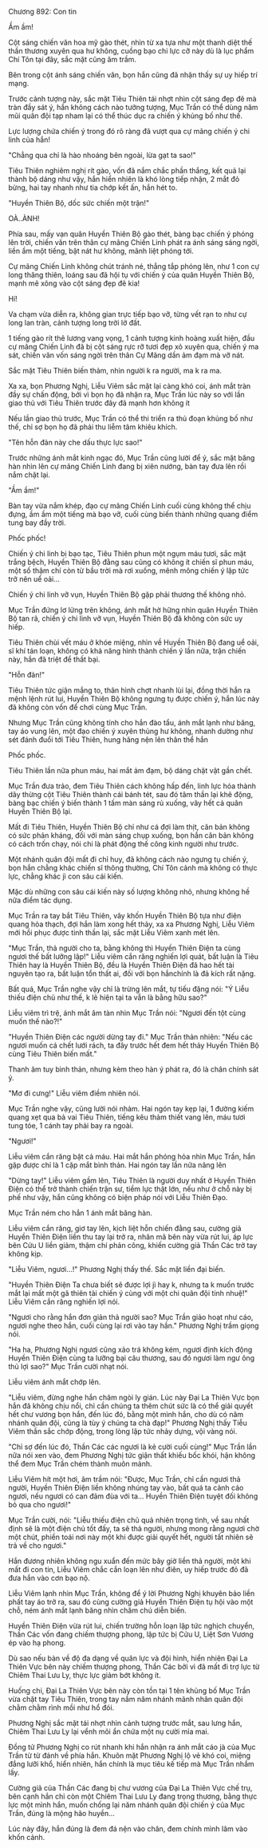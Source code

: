 




Chương 892: Con tin


Ầm ầm!

Cột sáng chiến văn hoa mỹ gào thét, nhìn từ xa tựa như một thanh diệt thế thần thương xuyên qua hư không, cuồng bạo chi lực cỡ này dù là lục phẩm Chí Tôn tại đây, sắc mặt cũng âm trầm.

Bên trong cột ánh sáng chiến văn, bọn hắn cũng đã nhận thấy sự uy hiếp trí mạng.

Trước cảnh tượng này, sắc mặt Tiêu Thiên tái nhợt nhìn cột sáng đẹp đẽ mà tràn đầy sát ý, hắn không cách nào tưởng tượng, Mục Trần có thể dùng năm mũi quân đội tạp nham lại có thể thúc dục ra chiến ý khủng bố như thế.

Lực lượng chứa chiến ý trong đó rõ ràng đã vượt qua cự mãng chiến ý chi linh của hắn!

"Chẳng qua chỉ là hào nhoáng bên ngoài, lừa gạt ta sao!"

Tiêu Thiên nghiêm nghị rít gào, vốn đã nắm chắc phần thắng, kết quả lại thành bộ dáng như vậy, hắn hiển nhiên là khó lòng tiếp nhận, 2 mắt đỏ bừng, hai tay nhanh như tia chớp kết ấn, hắn hét to.

"Huyền Thiên Bộ, dốc sức chiến một trận!"

OÀ..ÀNH!

Phía sau, mấy vạn quân Huyền Thiên Bộ gào thét, bàng bạc chiến ý phóng lên trời, chiến văn trên thân cự mãng Chiến Linh phát ra ánh sáng sáng ngời, liền ầm một tiếng, bật nát hư không, mãnh liệt phóng tới.

Cự mãng Chiến Linh không chút tránh né, thẳng tắp phóng lên, như 1 con cự long thăng thiên, loáng sau đã hội tụ với chiến ý của quân Huyền Thiên Bộ, mạnh mẽ xông vào cột sáng đẹp đẽ kia!

Hí!

Va chạm vừa diễn ra, không gian trực tiếp bạo vỡ, từng vết rạn to như cự long lan tràn, cảnh tượng long trời lở đất.

1 tiếng gào rít thê lương vang vọng, 1 cảnh tượng kinh hoàng xuất hiện, đầu cự mãng Chiến Linh đã bị cột sáng rực rỡ tươi đẹp xỏ xuyên qua, chiến ý ma sát, chiến văn vốn sáng ngời trên thân Cự Mãng dần ảm đạm mà vỡ nát.

Sắc mặt Tiêu Thiên biến thảm, nhìn người k ra người, ma k ra ma.

Xa xa, bọn Phương Nghị, Liễu Viêm sắc mặt lại càng khó coi, ánh mắt tràn đầy sự chấn động, bởi vì bọn họ đã nhận ra, Mục Trần lúc này so với lần giao thủ với Tiêu Thiên trước đây đã mạnh hơn không ít

Nếu lần giao thủ trước, Mục Trần có thể thi triển ra thủ đoạn khủng bố như thế, chỉ sợ bọn họ đã phải thu liễm tâm khiêu khích.

"Tên hỗn đản này che dấu thực lực sao!"

Trước những ánh mắt kinh ngạc đó, Mục Trần cũng lười để ý, sắc mặt băng hàn nhìn lên cự mãng Chiến Linh đang bị xiên nướng, bàn tay đưa lên rồi nắm chặt lại.

"Ầm ầm!"

Bàn tay vừa nắm khép, đạo cự mãng Chiến Linh cuối cùng không thể chịu đựng, ầm ầm một tiếng mà bạo vỡ, cuối cùng biến thành những quang điểm tung bay đầy trời.

Phốc phốc!

Chiến ý chi linh bị bạo tạc, Tiêu Thiên phun một ngụm máu tươi, sắc mặt trắng bệch, Huyền Thiên Bộ đằng sau cũng có không ít chiến sĩ phun máu, một số thậm chí còn từ bầu trời mà rơi xuống, mênh mông chiến ý lập tức trở nên uể oải...

Chiến ý chi linh vỡ vụn, Huyền Thiên Bộ gặp phải thương thế không nhỏ.

Mục Trần đứng lơ lửng trên không, ánh mắt hờ hững nhìn quân Huyền Thiên Bộ tan rã, chiến ý chi linh vỡ vụn, Huyền Thiên Bộ đã không còn sức uy hiếp.

Tiêu Thiên chùi vết máu ở khóe miệng, nhìn về Huyền Thiên Bộ đang uể oải, sĩ khí tán loạn, không có khả năng hình thành chiến ý lần nữa, trận chiến này, hắn đã triệt để thất bại.

"Hỗn đản!"

Tiêu Thiên tức giận mắng to, thân hình chợt nhanh lùi lại, đồng thời hắn ra mệnh lệnh rút lui, Huyền Thiên Bộ không ngưng tụ được chiến ý, hắn lúc này đã không còn vốn để chơi cùng Mục Trần.

Nhưng Mục Trần cũng không tính cho hắn đào tẩu, ánh mắt lạnh như băng, tay áo vung lên, một đạo chiến ý xuyên thủng hư không, nhanh dường như sét đánh đuổi tới Tiêu Thiên, hung hăng nện lên thân thể hắn

Phốc phốc.

Tiêu Thiên lần nữa phun máu, hai mắt ảm đạm, bộ dáng chật vật gần chết.

Mục Trần đưa trảo, đem Tiêu Thiên cách không hấp đến, linh lực hóa thành dây thừng cột Tiêu Thiên thành cái bánh tét, sau đó tâm thần lại khẽ động, bàng bạc chiến ý biến thành 1 tấm màn sáng rủ xuống, vây hết cả quân Huyền Thiên Bộ lại.

Mất đi Tiêu Thiên, Huyền Thiên Bộ chỉ như cá đợi làm thịt, căn bản không có sức phản kháng, đối với màn sáng chụp xuống, bọn hắn căn bản không có cách trốn chạy, nói chi là phát động thế công kinh người như trước.

Một nhánh quân đội mất đi chỉ huy, đã không cách nào ngưng tụ chiến ý, bọn hắn chẳng khác chiến sĩ thông thường, Chí Tôn cảnh mà không có thực lực, chẳng khác jì con sâu cái kiến.

Mặc dù những con sâu cái kiến này số lượng không nhỏ, nhưng không hề nữa điểm tác dụng.

Mục Trần ra tay bắt Tiêu Thiên, vây khốn Huyền Thiên Bộ tựa như điện quang hỏa thạch, đợi hắn làm xong hết thảy, xa xa Phương Nghị, Liễu Viêm mới hồi phục được tinh thần lại, sắc mặt Liễu Viêm xanh mét lên.

"Mục Trần, thả người cho ta, bằng không thì Huyền Thiên Điện ta cùng ngươi thế bất lưỡng lập!" Liễu viêm cắn răng nghiến lợi quát, bất luận là Tiêu Thiên hay là Huyền Thiên Bộ, đều là Huyền Thiên Điện đã hao hết tài nguyên tạo ra, bất luận tổn thất ai, đối với bọn hắnchính là đả kích rất nặng.

Bất quá, Mục Trần nghe vậy chỉ là trừng lên mắt, tự tiếu đặng nói: "Ý Liễu thiếu điện chủ như thế, k lẽ hiện tại ta vẫn là bằng hữu sao?"

Liễu viêm trì trệ, ánh mắt âm tàn nhìn Mục Trần nói: "Ngươi đến tột cùng muốn thế nào?!"

"Huyền Thiên Điện các người dừng tay đi." Mục Trần thản nhiên: "Nếu các ngươi muốn cá chết lưới rách, ta đây trước hết đem hết thảy Huyền Thiên Bộ cùng Tiêu Thiên biến mất."

Thanh âm tuy bình thản, nhưng kèm theo hàn ý phát ra, đó là chân chính sát ý.

"Mơ đi cưng!" Liễu viêm điềm nhiên nói.

Mục Trần nghe vậy, cũng lười nói nhảm. Hai ngón tay kẹp lại, 1 đường kiếm quang xẹt qua bả vai Tiêu Thiên, tiếng kêu thảm thiết vang lên, máu tươi tung tóe, 1 cánh tay phải bay ra ngoài.

"Ngươi!"

Liễu viêm cắn răng bật cả máu. Hai mắt hắn phóng hỏa nhìn Mục Trần, hắn gặp được chỉ là 1 cặp mắt bình thản. Hai ngón tay lần nữa nâng lên

"Dừng tay!" Liễu viêm gầm lên, Tiêu Thiên là người duy nhất ở Huyền Thiên Điện có thể trở thành chiến trận sư, tiềm lực thật lớn, nếu như ở chỗ này bị phế như vậy, hắn cũng không có biện pháp nói với Liễu Thiên Đạo.

Mục Trần ném cho hắn 1 ánh mắt băng hàn.

Liễu viêm cắn răng, giơ tay lên, kịch liệt hỗn chiến đằng sau, cường giả Huyền Thiên Điện liền thu tay lại trở ra, nhân mã bên này vừa rút lui, áp lực bên Cửu U liền giảm, thậm chí phản công, khiến cường giả Thần Các trở tay không kịp.

"Liễu Viêm, ngươi...!" Phương Nghị thấy thế. Sắc mặt liền đại biến.

"Huyền Thiên Điện Ta chưa biết sẽ được lợi jì hay k, nhưng ta k muốn trước mắt lại mất một gã thiên tài chiến ý cùng với một chi quân đội tinh nhuệ!" Liễu Viêm cắn răng nghiến lợi nói.

"Ngươi cho rằng hắn đơn giản thả người sao? Mục Trần giảo hoạt như cáo, ngươi nghe theo hắn, cuối cùng lại rơi vào tay hắn." Phương Nghị trầm giọng nói.

"Ha ha, Phương Nghị ngươi cũng xảo trá không kém, ngươi định kích động Huyền Thiên Điện cùng ta lưỡng bại câu thương, sau đó ngươi làm ngư ông thủ lợi sao?" Mục Trần cười nhạt nói.

Liễu viêm ánh mắt chớp lên.

"Liễu viêm, đừng nghe hắn châm ngòi ly gián. Lúc này Đại La Thiên Vực bọn hắn đã không chịu nổi, chỉ cần chúng ta thêm chút sức là có thể giải quyết hết chư vương bọn hắn, đến lúc đó, bằng một mình hắn, cho dù có năm nhánh quân đội, cũng là tùy ý chúng ta chà đạp!" Phương Nghị thấy Tiễu Viêm thần sắc chớp động, trong lòng lập tức nhảy dựng, vội vàng nói.

"Chỉ sợ đến lúc đó, Thần Các các ngươi là kẻ cười cuối cùng!" Mục Trần lần nữa nói xen vào, đem Phương Nghị tức giận thất khiếu bốc khói, hận không thể đem Mục Trần chém thành muôn mảnh.

Liễu Viêm hít một hơi, âm trầm nói: "Được, Mục Trần, chỉ cần ngươi thả người, Huyền Thiên Điện liền không nhúng tay vào, bất quá ta cảnh cáo ngươi, nếu ngươi có can đảm đùa với ta... Huyền Thiên Điện tuyệt đối không bỏ qua cho ngươi!"

Mục Trần cười, nói: "Liễu thiếu điện chủ quả nhiên trọng tình, về sau nhất định sẽ là một điện chủ tốt đấy, ta sẽ thả người, nhưng mong rằng ngươi chờ một chút, phiền toái nơi này một khi được giải quyết hết, người tất nhiên sẽ trả về cho ngươi."

Hắn đương nhiên không ngu xuẩn đến mức bây giờ liền thả người, một khi mất đi con tin, Liễu Viêm chắc cắn loạn lên như điên, uy hiếp trước đó đã đưa hắn vào cơn bạo nộ.

Liễu Viêm lạnh nhìn Mục Trần, không để ý lời Phương Nghị khuyên bảo liền phất tay áo trở ra, sau đó cùng cường giả Huyền Thiên Điện tụ hội vào một chỗ, ném ánh mắt lạnh băng nhìn chăm chú diễn biến.

Huyền Thiên Điện vừa rút lui, chiến trường hỗn loạn lập tức nghịch chuyển, Thần Các vốn đang chiếm thượng phong, lập tức bị Cửu U, Liệt Sơn Vương ép vào hạ phong.

Dù sao nếu bàn về độ đa dạng về quân lực và đội hình, hiển nhiên Đại La Thiên Vực bên này chiếm thượng phong, Thần Các bởi vì đã mất đi trợ lực từ Chiêm Thai Lưu Ly, thực lực giảm bớt không ít.

Huống chi, Đại La Thiên Vực bên này còn tồn tại 1 tên khủng bố Mục Trần vừa chặt tay Tiêu Thiên, trong tay nắm năm nhánh mãnh nhân quân đội chằm chằm rình mồi như hổ đói.

Phương Nghị sắc mặt tái nhợt nhìn cảnh tượng trước mắt, sau lưng hắn, Chiêm Thai Lưu Ly lại vểnh môi ẩn chứa một nụ cười mỉa mai.

Đồng tử Phương Nghị co rút nhanh khi hắn nhận ra ánh mắt cáo jà của Mục Trần từ từ đánh về phía hắn. Khuôn mặt Phương Nghị lộ vẻ khó coi, miệng đắng lưỡi khổ, hiển nhiên, hắn chính là mục tiêu kế tiếp mà Mục Trần nhắm lấy.

Cường giả của Thần Các đang bị chư vương của Đại La Thiên Vực chế trụ, bên cạnh hắn chỉ còn một Chiêm Thai Lưu Ly đang trọng thương, bằng thực lực một mình hắn, muốn chống lại năm nhánh quân đội chiến ý của Mục Trần, đúng là mộng hão huyền...

Lúc này đây, hắn đúng là đem đá nện vào chân, đem chính mình lâm vào khốn cảnh.




